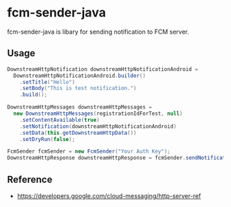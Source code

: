 # fcm-sender-java

fcm-sender-java is libary for sending notification to FCM server.

## Usage

```java
DownstreamHttpNotification downstreamHttpNotificationAndroid =
  DownstreamHttpNotificationAndroid.builder()
    .setTitle("Hello")
    .setBody("This is test notification.")
    .build();

DownstreamHttpMessages downstreamHttpMessages =
  new DownstreamHttpMessages(registrationIdForTest, null)
    .setContentAvailable(true)
    .setNotification(downstreamHttpNotificationAndroid)
    .setData(this.getDownstreamHttpData())
    .setDryRun(false);

FcmSender fcmSender = new FcmSender("Your Auth Key");
DownstreamHttpResponse downstreamHttpResponse = fcmSender.sendNotification(downstreamHttpMessages);
```

## Reference
- https://developers.google.com/cloud-messaging/http-server-ref
